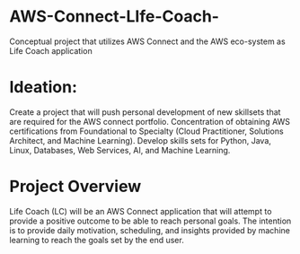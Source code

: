 # AWS-Connect-LIfe-Coach-
Conceptual project that utilizes AWS Connect and the AWS eco-system as Life Coach application

# Ideation:
Create a project that will push personal development of new skillsets that are required for the AWS connect portfolio. Concentration of obtaining AWS certifications from Foundational to Specialty (Cloud Practitioner, Solutions Architect, and Machine Learning). Develop skills sets for Python, Java, Linux, Databases, Web Services, AI, and Machine Learning.    

# Project Overview
Life Coach (LC) will be an AWS Connect application that will attempt to provide a positive outcome to be able to reach personal goals. The intention is to provide daily motivation, scheduling, and insights provided by machine learning to reach the goals set by the end user.   
